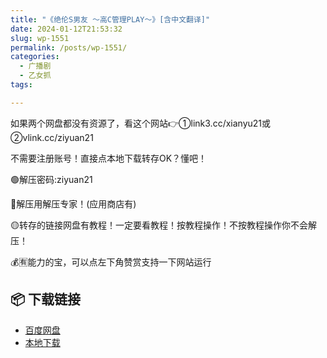 ```yaml
---
title: "《绝伦S男友 ～高C管理PLAY～》[含中文翻译]"
date: 2024-01-12T21:53:32
slug: wp-1551
permalink: /posts/wp-1551/
categories:
  - 广播剧
  - 乙女抓
tags:

---
```


如果两个网盘都没有资源了，看这个网站👉①link3.cc/xianyu21或②vlink.cc/ziyuan21

不需要注册账号！直接点本地下载转存OK？懂吧！

🟢解压密码:ziyuan21

🔵解压用解压专家！(应用商店有)

🟡转存的链接网盘有教程！一定要看教程！按教程操作！不按教程操作你不会解压！

💰🈶能力的宝，可以点左下角赞赏支持一下网站运行

## 📦 下载链接
- [百度网盘](https://blziyuan21.com/pay-download/1551?key=8d7bd4ff4d&down_id=0)
- [本地下载](https://blziyuan21.com/pay-download/1551?key=8d7bd4ff4d&down_id=1)

